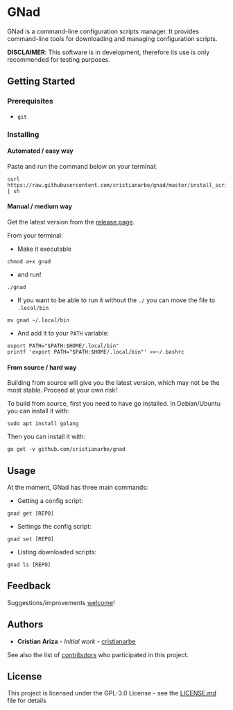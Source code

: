 # GNad

GNad is a command-line configuration scripts manager. It provides command-line tools for downloading and managing configuration scripts.

**DISCLAIMER**: This software is in development, therefore its use is only recommended for testing purposes.

## Getting Started

### Prerequisites

* `git`

### Installing

#### Automated / easy way

Paste and run the command below on your terminal:

```shell
curl https://raw.githubusercontent.com/cristianarbe/gnad/master/install_script/install.sh | sh
```

#### Manual / medium way

Get the latest version from the [release page](https://github.com/cristianarbe/gnad/releases).

From your terminal:

* Make it executable

```shell
chmod a+x gnad
```
* and run!

```shell
./gnad
```

* If you want to be able to run it without the `./` you can move the file to  `.local/bin`

``` shell
mv gnad ~/.local/bin
```

* And add it to your `PATH` variable:

```shell
export PATH="$PATH:$HOME/.local/bin"
printf 'export PATH="$PATH:$HOME/.local/bin"' >>~/.bashrc
```

#### From source / hard way

Building from source will give you the latest version, which may not be the most stable. Proceed at your own risk!

To build from source, first you need to have go installed. In Debian/Ubuntu you can install it with:

```shell
sudo apt install golang
```

Then you can install it with:

```shell
go get -v github.com/cristianarbe/gnad
```

## Usage

At the moment, GNad has three main  commands:

* Getting a config script:

```shell
gnad get [REPO]
```

* Settings the config script:

```shell
gnad set [REPO]
```
* Listing downloaded scripts:

```shell
gnad ls [REPO]
```

## Feedback

Suggestions/improvements [welcome](https://github.com/cristianarbe/bootstrap-script/issues)!

## Authors

* **Cristian Ariza** - *Initial work* - [cristianarbe](https://github.com/cristianarbe)

See also the list of [contributors](https://github.com/cristianarbe/gnad/contributors) who participated in this project.

## License

This project is licensed under the GPL-3.0 License - see the [LICENSE.md](LICENSE.md) file for details

